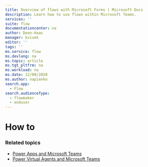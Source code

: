 ```yaml
---
title: Overview of flows with Microsoft Forms | Microsoft Docs
description: Learn how to use flows within Microsoft Teams.
services: ''
suite: flow
documentationcenter: na
author: Dean-Haas
manager: kvivek
editor: ''
tags: ''
ms.service: flow
ms.devlang: na
ms.topic: article
ms.tgt_pltfrm: na
ms.workload: na
ms.date: 12/09/2020
ms.author: napienko
search.app: 
  - Flow
search.audienceType: 
  - flowmaker
  - enduser
---
```


# How to

### Related topics

- [Power Apps and Microsoft Teams](/powerapps/teams/overview)
- [Power Virtual Agents and Microsoft Teams]( https://aka.ms/pva-teams-docs)
